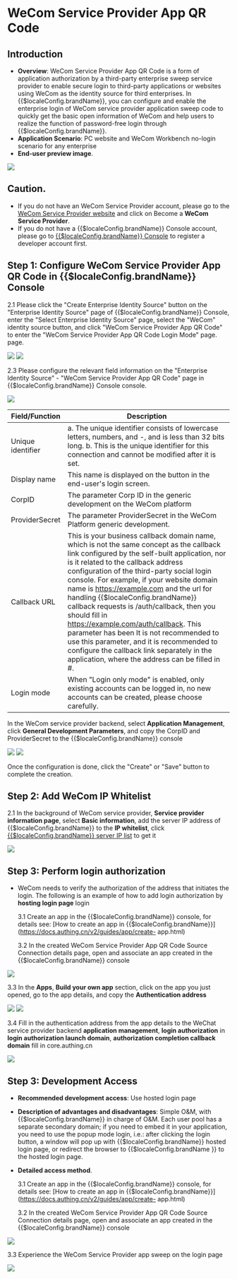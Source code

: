 # WeCom Service Provider App QR Code

<LastUpdated/>

## Introduction

- **Overview**: WeCom Service Provider App QR Code is a form of application authorization by a third-party enterprise sweep service provider to enable secure login to third-party applications or websites using WeCom as the identity source for third enterprises. In {{$localeConfig.brandName}}, you can configure and enable the enterprise login of WeCom service provider application sweep code to quickly get the basic open information of WeCom and help users to realize the function of password-free login through {{$localeConfig.brandName}}.
- **Application Scenario**: PC website and WeCom Workbench no-login scenario for any enterprise
- **End-user preview image**.

<img src="./images/08.png" >

## Caution.

- If you do not have an WeCom Service Provider account, please go to the [WeCom Service Provider website](https://open.work.weixin.qq.com/) and click on Become a **WeCom Service Provider**.
- If you do not have a {{$localeConfig.brandName}} Console account, please go to [{{$localeConfig.brandName}} Console](https://authing.cn/) to register a developer account first.

## Step 1: Configure WeCom Service Provider App QR Code in {{$localeConfig.brandName}} Console

2.1 Please click the "Create Enterprise Identity Source" button on the "Enterprise Identity Source" page of {{$localeConfig.brandName}} Console, enter the "Select Enterprise Identity Source" page, select the "WeCom" identity source button, and click "WeCom Service Provider App QR Code" to enter the "WeCom Service Provider App QR Code Login Mode" page. page.

<img src="./images/001.png" >

<img src="./images/002.png" >

2.3 Please configure the relevant field information on the "Enterprise Identity Source" - "WeCom Service Provider App QR Code" page in {{$localeConfig.brandName}} Console console.

<img src="./images/03.png" >

| Field/Function    | Description                                                                                                                                                                                                                                                                                                                                                                                                                                                                                                                                                                                                                                                   |
| ----------------- | ------------------------------------------------------------------------------------------------------------------------------------------------------------------------------------------------------------------------------------------------------------------------------------------------------------------------------------------------------------------------------------------------------------------------------------------------------------------------------------------------------------------------------------------------------------------------------------------------------------------------------------------------------------- |
| Unique identifier | a. The unique identifier consists of lowercase letters, numbers, and -, and is less than 32 bits long. b. This is the unique identifier for this connection and cannot be modified after it is set.                                                                                                                                                                                                                                                                                                                                                                                                                                                           |
| Display name      | This name is displayed on the button in the end-user's login screen.                                                                                                                                                                                                                                                                                                                                                                                                                                                                                                                                                                                          | This is a unique identifier for this connection. |
| CorpID            | The parameter Corp ID in the generic development on the WeCom platform                                                                                                                                                                                                                                                                                                                                                                                                                                                                                                                                                                                        |
| ProviderSecret    | The parameter ProviderSecret in the WeCom Platform generic development.                                                                                                                                                                                                                                                                                                                                                                                                                                                                                                                                                                                       |
| Callback URL      | This is your business callback domain name, which is not the same concept as the callback link configured by the self-built application, nor is it related to the callback address configuration of the third-party social login console. For example, if your website domain name is https://example.com and the url for handling {{$localeConfig.brandName}} callback requests is /auth/callback, then you should fill in https://example.com/auth/callback. This parameter has been It is not recommended to use this parameter, and it is recommended to configure the callback link separately in the application, where the address can be filled in #. | The |
| Login mode        | When "Login only mode" is enabled, only existing accounts can be logged in, no new accounts can be created, please choose carefully.                                                                                                                                                                                                                                                                                                                                                                                                                                                                                                                          | Please choose carefully. |

In the WeCom service provider backend, select **Application Management**, click **General Development Parameters**, and copy the CorpID and ProviderSecret to the {{$localeConfig.brandName}} console

<img src="./images/02.png" >

<img src="./images/004.png" >

Once the configuration is done, click the "Create" or "Save" button to complete the creation.

## Step 2: Add WeCom IP Whitelist

2.1 In the background of WeCom service provider, **Service provider information page**, select **Basic information**, add the server IP address of {{$localeConfig.brandName}} to the **IP whitelist**, click [{{$localeConfig.brandName}} server IP list](https://core.authing.cn/api/v2/system/public-ips) to get it

<img src="./images/01.png" >

## Step 3: Perform login authorization

- WeCom needs to verify the authorization of the address that initiates the login. The following is an example of how to add login authorization by **hosting login page** login

  3.1 Create an app in the {{$localeConfig.brandName}} console, for details see: [How to create an app in {{$localeConfig.brandName}}](https://docs.authing.cn/v2/guides/app/create- app.html)

  3.2 In the created WeCom Service Provider App QR Code Source Connection details page, open and associate an app created in the {{$localeConfig.brandName}} console

<img src="./images/004.png" >

3.3 In the **Apps**, **Build your own app** section, click on the app you just opened, go to the app details, and copy the **Authentication address**

<img src="./images/005.png" >

<img src="./images/006.png" >

3.4 Fill in the authentication address from the app details to the WeChat service provider backend **application management**, **login authorization** in **login authorization launch domain**, **authorization completion callback domain** fill in core.authing.cn

<img src="./images/03.png" >

## Step 3: Development Access

- **Recommended development access**: Use hosted login page

- **Description of advantages and disadvantages**: Simple O&M, with {{$localeConfig.brandName}} in charge of O&M. Each user pool has a separate secondary domain; if you need to embed it in your application, you need to use the popup mode login, i.e.: after clicking the login button, a window will pop up with {{$localeConfig.brandName}} hosted login page, or redirect the browser to {{$localeConfig.brandName }} to the hosted login page.

- **Detailed access method**.

  3.1 Create an app in the {{$localeConfig.brandName}} console, for details see: [How to create an app in {{$localeConfig.brandName}}](https://docs.authing.cn/v2/guides/app/create- app.html)

  3.2 In the created WeCom Service Provider App QR Code Source Connection details page, open and associate an app created in the {{$localeConfig.brandName}} console

<img src="./images/004.png" >

3.3 Experience the WeCom Service Provider app sweep on the login page

<img src="./images/07.png" >
